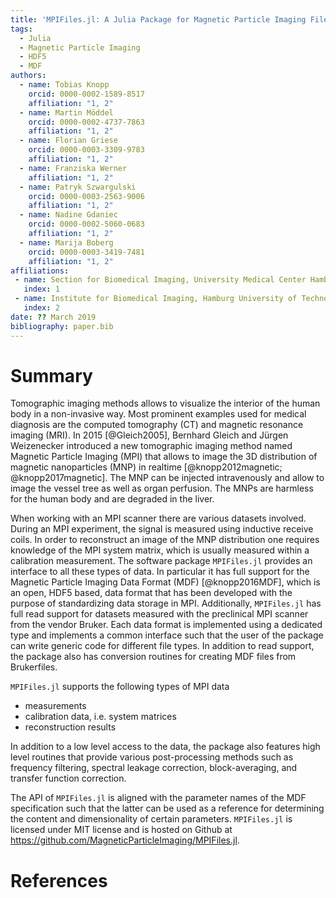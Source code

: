 ```yaml
---
title: 'MPIFiles.jl: A Julia Package for Magnetic Particle Imaging Files'
tags:
  - Julia
  - Magnetic Particle Imaging
  - HDF5
  - MDF
authors:
  - name: Tobias Knopp
    orcid: 0000-0002-1589-8517
    affiliation: "1, 2"
  - name: Martin Möddel
    orcid: 0000-0002-4737-7863
    affiliation: "1, 2"
  - name: Florian Griese
    orcid: 0000-0003-3309-9783
    affiliation: "1, 2"
  - name: Franziska Werner
    affiliation: "1, 2"
  - name: Patryk Szwargulski
    orcid: 0000-0003-2563-9006
    affiliation: "1, 2"
  - name: Nadine Gdaniec
    orcid: 0000-0002-5060-0683
    affiliation: "1, 2"
  - name: Marija Boberg
    orcid: 0000-0003-3419-7481
    affiliation: "1, 2"
affiliations:
 - name: Section for Biomedical Imaging, University Medical Center Hamburg-Eppendorf
   index: 1
 - name: Institute for Biomedical Imaging, Hamburg University of Technology
   index: 2
date: ?? March 2019
bibliography: paper.bib
---
```


# Summary

Tomographic imaging methods allows to visualize the interior of the human body in a
non-invasive way. Most prominent examples used for medical diagnosis are the
computed tomography (CT) and magnetic resonance imaging (MRI).
In 2015 [@Gleich2005], Bernhard Gleich and Jürgen Weizenecker introduced a new tomographic
imaging method named Magnetic Particle Imaging (MPI) that allows to image
the 3D distribution of magnetic nanoparticles (MNP) in realtime [@knopp2012magnetic; @knopp2017magnetic].
The MNP can be injected intravenously and allow to image the vessel tree as well
as organ perfusion. The MNPs are harmless for the human body and are degraded in the
liver.

When working with an MPI scanner there are various datasets involved. During an
MPI experiment, the signal is measured using inductive receive coils. In order to
reconstruct an image of the MNP distribution one requires knowledge of the MPI
system matrix, which is usually measured within a calibration measurement.
The software package ``MPIFiles.jl`` provides an interface to all these types of data.
In particular it has full support for the Magnetic Particle Imaging
Data Format (MDF) [@knopp2016MDF], which is an open, HDF5 based, data format that
has been developed with the purpose of standardizing data storage in MPI. Additionally,
``MPIFiles.jl`` has full read support for datasets measured with the preclinical
MPI scanner from the vendor Bruker. Each data format is implemented using a dedicated
type and implements a common interface such that the user of the package can write
generic code for different file types. In addition to read support, the package also
has conversion routines for creating MDF files from Brukerfiles.

``MPIFiles.jl`` supports the following types of MPI data

* measurements
* calibration data, i.e. system matrices
* reconstruction results

In addition to a low level access to the data, the package also features
high level routines that provide various post-processing methods such as
frequency filtering, spectral leakage correction, block-averaging, and
transfer function correction.

The API of ``MPIFiles.jl`` is aligned with the parameter names of the MDF
specification such that the latter can be used as a reference for determining
the content and dimensionality of certain parameters.
``MPIFiles.jl`` is licensed under MIT license and is hosted on Github at
https://github.com/MagneticParticleImaging/MPIFiles.jl.

# References
